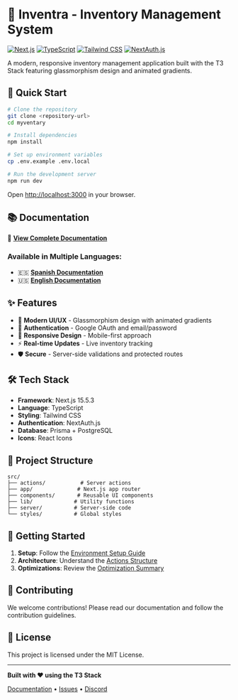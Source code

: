 # 🏪 Inventra - Inventory Management System

[![Next.js](https://img.shields.io/badge/Next.js-15.5.3-black)](https://nextjs.org/)
[![TypeScript](https://img.shields.io/badge/TypeScript-5.0-blue)](https://www.typescriptlang.org/)
[![Tailwind CSS](https://img.shields.io/badge/Tailwind_CSS-3.4-38B2AC)](https://tailwindcss.com/)
[![NextAuth.js](https://img.shields.io/badge/NextAuth.js-5.0-green)](https://next-auth.js.org/)

A modern, responsive inventory management application built with the T3 Stack featuring glassmorphism design and animated gradients.

## 🚀 Quick Start

```bash
# Clone the repository
git clone <repository-url>
cd myventary

# Install dependencies
npm install

# Set up environment variables
cp .env.example .env.local

# Run the development server
npm run dev
```

Open [http://localhost:3000](http://localhost:3000) in your browser.

## 📚 Documentation

📖 **[View Complete Documentation](./Documentation/INDEX.md)**

### Available in Multiple Languages:
- 🇪🇸 **[Spanish Documentation](./Documentation/)**
- 🇺🇸 **[English Documentation](./Documentation/)**

## ✨ Features

- 🎨 **Modern UI/UX** - Glassmorphism design with animated gradients
- 🔐 **Authentication** - Google OAuth and email/password
- 📱 **Responsive Design** - Mobile-first approach
- ⚡ **Real-time Updates** - Live inventory tracking
- 🛡️ **Secure** - Server-side validations and protected routes

## 🛠️ Tech Stack

- **Framework**: Next.js 15.5.3
- **Language**: TypeScript
- **Styling**: Tailwind CSS
- **Authentication**: NextAuth.js
- **Database**: Prisma + PostgreSQL
- **Icons**: React Icons

## 📁 Project Structure

```
src/
├── actions/           # Server actions
├── app/              # Next.js app router
├── components/       # Reusable UI components
├── lib/             # Utility functions
├── server/          # Server-side code
└── styles/          # Global styles
```

## 🎯 Getting Started

1. **Setup**: Follow the [Environment Setup Guide](./Documentation/ENVIRONMENT_SETUP.md)
2. **Architecture**: Understand the [Actions Structure](./Documentation/ACTIONS_STRUCTURE.md)
3. **Optimizations**: Review the [Optimization Summary](./Documentation/OPTIMIZATION_SUMMARY.md)

## 🤝 Contributing

We welcome contributions! Please read our documentation and follow the contribution guidelines.

## 📄 License

This project is licensed under the MIT License.

---

**Built with ❤️ using the T3 Stack**

[Documentation](./Documentation/INDEX.md) • [Issues](https://github.com/your-repo/issues) • [Discord](https://t3.gg/discord)

